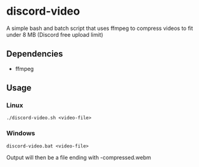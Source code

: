 # discord-video
A simple bash and batch script that uses ffmpeg to compress videos to fit under 8 MB (Discord free upload limit)

## Dependencies
* ffmpeg

## Usage

### Linux

``./discord-video.sh <video-file>``

### Windows
``discord-video.bat <video-file>``

Output will then be a file ending with -compressed.webm
